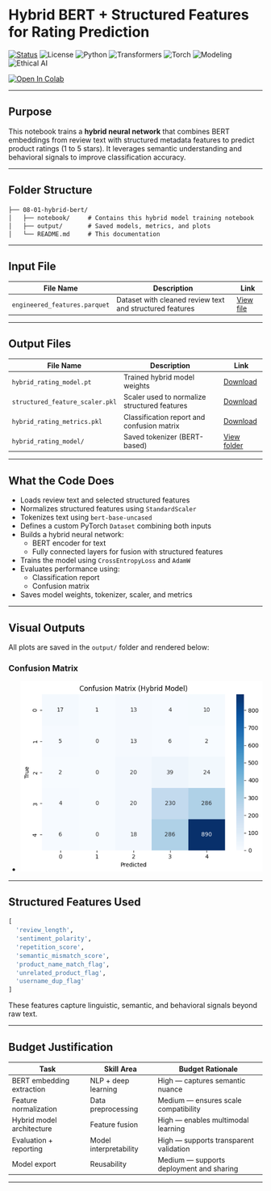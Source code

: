 #  Hybrid BERT + Structured Features for Rating Prediction

[![Status](https://img.shields.io/badge/status-active-brightgreen)](https://github.com/cwattsnogueira/rating-predictor-spam-detection-review-summarizer)
![License](https://img.shields.io/badge/license-MIT-blue)
![Python](https://img.shields.io/badge/python-3.10%2B-yellow)
![Transformers](https://img.shields.io/badge/transformers-BERT%20base-lightblue)
![Torch](https://img.shields.io/badge/torch-GPU%20%7C%20Hybrid--Model-red)
![Modeling](https://img.shields.io/badge/modeling-text%20%2B%20metadata-purple)
![Ethical AI](https://img.shields.io/badge/ethics-feature--fusion--aware-green)

<a href="https://colab.research.google.com/github/cwattsnogueira/rating-predictor-spam-detection-review-summarizer/blob/main/08_01_02_HybridRatingPredictionPipelineBERT+EngineeredFeatures.ipynb" target="_parent">
  <img src="https://colab.research.google.com/assets/colab-badge.svg" alt="Open In Colab"/>
</a>

---

##  Purpose

This notebook trains a **hybrid neural network** that combines BERT embeddings from review text with structured metadata features to predict product ratings (1 to 5 stars). It leverages semantic understanding and behavioral signals to improve classification accuracy.

---

##  Folder Structure

```
├── 08-01-hybrid-bert/
│   ├── notebook/     # Contains this hybrid model training notebook
│   ├── output/       # Saved models, metrics, and plots
│   └── README.md     # This documentation
```

---

##  Input File

| File Name                      | Description                                 | Link |
|-------------------------------|---------------------------------------------|------|
| `engineered_features.parquet` | Dataset with cleaned review text and structured features | [View file](../05-feature-engineering/output/engineered_features.parquet) |

---

##  Output Files

| File Name                          | Description                                 | Link |
|-----------------------------------|---------------------------------------------|------|
| `hybrid_rating_model.pt`          | Trained hybrid model weights                | [Download](./output/hybrid_rating_model.pt) |
| `structured_feature_scaler.pkl`   | Scaler used to normalize structured features | [Download](./output/structured_feature_scaler.pkl) |
| `hybrid_rating_metrics.pkl`       | Classification report and confusion matrix  | [Download](./output/hybrid_rating_metrics.pkl) |
| `hybrid_rating_model/`            | Saved tokenizer (BERT-based)                | [View folder](./output/hybrid_rating_model/) |

---

##  What the Code Does

- Loads review text and selected structured features
- Normalizes structured features using `StandardScaler`
- Tokenizes text using `bert-base-uncased`
- Defines a custom PyTorch `Dataset` combining both inputs
- Builds a hybrid neural network:
  - BERT encoder for text
  - Fully connected layers for fusion with structured features
- Trains the model using `CrossEntropyLoss` and `AdamW`
- Evaluates performance using:
  - Classification report
  - Confusion matrix
- Saves model weights, tokenizer, scaler, and metrics

---

##  Visual Outputs

All plots are saved in the `output/` folder and rendered below:

###  Confusion Matrix

- ![Confusion Matrix](./output/confusion_matrix_hybrid_model.png)

---

##  Structured Features Used

```python
[
  'review_length',
  'sentiment_polarity',
  'repetition_score',
  'semantic_mismatch_score',
  'product_name_match_flag',
  'unrelated_product_flag',
  'username_dup_flag'
]
```

These features capture linguistic, semantic, and behavioral signals beyond raw text.

---

##  Budget Justification

| Task                              | Skill Area               | Budget Rationale |
|-----------------------------------|--------------------------|------------------|
| BERT embedding extraction         | NLP + deep learning      | High — captures semantic nuance |
| Feature normalization             | Data preprocessing       | Medium — ensures scale compatibility |
| Hybrid model architecture         | Feature fusion            | High — enables multimodal learning |
| Evaluation + reporting            | Model interpretability   | High — supports transparent validation |
| Model export                      | Reusability              | Medium — supports deployment and sharing |

---
